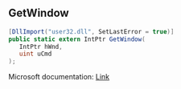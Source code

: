 ## GetWindow

```csharp
[DllImport("user32.dll", SetLastError = true)]
public static extern IntPtr GetWindow(
   IntPtr hWnd,
   uint uCmd
);
```

Microsoft documentation: [Link](https://docs.microsoft.com/en-us/windows/win32/api/winuser/nf-winuser-getwindow)
